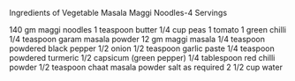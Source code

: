 Ingredients of Vegetable Masala Maggi Noodles-4 Servings

140 gm maggi noodles
1 teaspoon butter
1/4 cup peas
1 tomato
1 green chilli
1/4 teaspoon garam masala powder
12 gm maggi masala
1/4 teaspoon powdered black pepper
1/2 onion
1/2 teaspoon garlic paste
1/4 teaspoon powdered turmeric
1/2 capsicum (green pepper)
1/4 tablespoon red chilli powder
1/2 teaspoon chaat masala powder
salt as required
2 1/2 cup water
